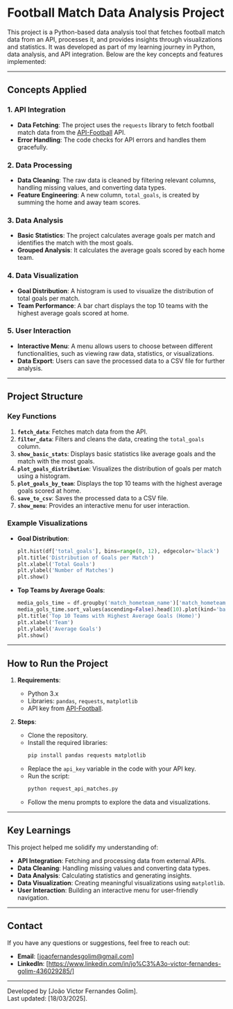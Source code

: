 # Football Match Data Analysis Project

This project is a Python-based data analysis tool that fetches football match data from an API, processes it, and provides insights through visualizations and statistics. It was developed as part of my learning journey in Python, data analysis, and API integration. Below are the key concepts and features implemented:

---

## **Concepts Applied**

### 1. **API Integration**
   - **Data Fetching**: The project uses the `requests` library to fetch football match data from the [API-Football](https://www.api-football.com/) API.
   - **Error Handling**: The code checks for API errors and handles them gracefully.

### 2. **Data Processing**
   - **Data Cleaning**: The raw data is cleaned by filtering relevant columns, handling missing values, and converting data types.
   - **Feature Engineering**: A new column, `total_goals`, is created by summing the home and away team scores.

### 3. **Data Analysis**
   - **Basic Statistics**: The project calculates average goals per match and identifies the match with the most goals.
   - **Grouped Analysis**: It calculates the average goals scored by each home team.

### 4. **Data Visualization**
   - **Goal Distribution**: A histogram is used to visualize the distribution of total goals per match.
   - **Team Performance**: A bar chart displays the top 10 teams with the highest average goals scored at home.

### 5. **User Interaction**
   - **Interactive Menu**: A menu allows users to choose between different functionalities, such as viewing raw data, statistics, or visualizations.
   - **Data Export**: Users can save the processed data to a CSV file for further analysis.

---

## **Project Structure**

### Key Functions
1. **`fetch_data`**: Fetches match data from the API.
2. **`filter_data`**: Filters and cleans the data, creating the `total_goals` column.
3. **`show_basic_stats`**: Displays basic statistics like average goals and the match with the most goals.
4. **`plot_goals_distribution`**: Visualizes the distribution of goals per match using a histogram.
5. **`plot_goals_by_team`**: Displays the top 10 teams with the highest average goals scored at home.
6. **`save_to_csv`**: Saves the processed data to a CSV file.
7. **`show_menu`**: Provides an interactive menu for user interaction.

### Example Visualizations
- **Goal Distribution**:
  ```python
  plt.hist(df['total_goals'], bins=range(0, 12), edgecolor='black')
  plt.title('Distribution of Goals per Match')
  plt.xlabel('Total Goals')
  plt.ylabel('Number of Matches')
  plt.show()
  ```

- **Top Teams by Average Goals**:
  ```python
  media_gols_time = df.groupby('match_hometeam_name')['match_hometeam_score'].mean()
  media_gols_time.sort_values(ascending=False).head(10).plot(kind='bar', figsize=(12, 6))
  plt.title('Top 10 Teams with Highest Average Goals (Home)')
  plt.xlabel('Team')
  plt.ylabel('Average Goals')
  plt.show()
  ```

---

## **How to Run the Project**

1. **Requirements**:
   - Python 3.x
   - Libraries: `pandas`, `requests`, `matplotlib`
   - API key from [API-Football](https://www.api-football.com/).

2. **Steps**:
   - Clone the repository.
   - Install the required libraries:
     ```bash
     pip install pandas requests matplotlib
     ```
   - Replace the `api_key` variable in the code with your API key.
   - Run the script:
     ```bash
     python request_api_matches.py
     ```
   - Follow the menu prompts to explore the data and visualizations.

---

## **Key Learnings**

This project helped me solidify my understanding of:
- **API Integration**: Fetching and processing data from external APIs.
- **Data Cleaning**: Handling missing values and converting data types.
- **Data Analysis**: Calculating statistics and generating insights.
- **Data Visualization**: Creating meaningful visualizations using `matplotlib`.
- **User Interaction**: Building an interactive menu for user-friendly navigation.

---

## **Contact**

If you have any questions or suggestions, feel free to reach out:
- **Email**: [joaofernandesgolim@gmail.com]
- **LinkedIn**: [https://www.linkedin.com/in/jo%C3%A3o-victor-fernandes-golim-436029285/]

---

Developed by [João Victor Fernandes Golim].  
Last updated: [18/03/2025].  
